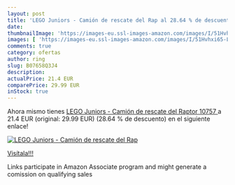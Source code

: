 ```yaml
---
layout: post
title: 'LEGO Juniors - Camión de rescate del Rap al 28.64 % de descuento'
date: 
thumbnailImage: 'https://images-eu.ssl-images-amazon.com/images/I/51Hvhxi65-L._SL200_.jpg'
images: [ 'https://images-eu.ssl-images-amazon.com/images/I/51Hvhxi65-L._SL200_.jpg' ]
comments: true
category: ofertas
author: ring
slug: B07658Q3J4
description:
actualPrice: 21.4 EUR
comparePrice: 29.99 EUR
inStock: true
---
```


Ahora mismo tienes [LEGO Juniors - Camión de rescate del Raptor  10757 ](https://www.amazon.es/dp/B07658Q3J4/?tag=tolees-21) a 21.4 EUR (original: 29.99 EUR) (28.64 %  de descuento) en el siguiente enlace!

[![LEGO Juniors - Camión de rescate del Rap](https://images-eu.ssl-images-amazon.com/images/I/51Hvhxi65-L._SL200_.jpg)](https://www.amazon.es/dp/B07658Q3J4/?tag=tolees-21)

[Visítala!!!](https://www.amazon.es/dp/B07658Q3J4/?tag=tolees-21)

Links participate in Amazon Associate program and might generate a comission on qualifying sales

